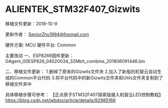 # ALIENTEK_STM32F407_Gizwits
 移植文件更新：2018-10-9
 
 更新作者：
			SeniorZhu1994@foxmail.com
  
 硬件方案: MCU
 硬件平台: Common
 
 主要改动
 一、ESP8266固件更新：
	GAgent_00ESP826_04020034_32Mbit_combine_201806091446.bin
	
 二、移植文件更新：
	 1.删掉了原来的Gizwits文件夹
	 2.加入了新版的机智云自动生成的Common平台代码
	 3.将平台代码中的新Gizwits文件夹和Utils文件夹复制到了移植文件夹中
 
 具体移植步骤可参考：
 【正点原子STM32F407探索版接入机智云LED控制教程】
 https://blog.csdn.net/wbdxz/article/details/82985166

